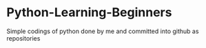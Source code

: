 # Python-Learning-Beginners
Simple codings of python done by me and committed into github as repositories
